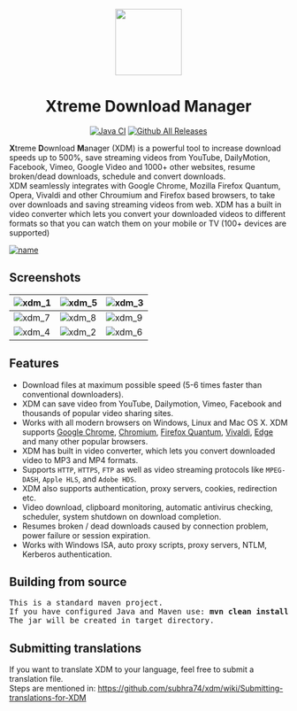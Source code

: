 <p id="downloads" align="center">
	<img src="https://i.stack.imgur.com/TOfqL.png" height="120px"/>
	<h1 align="center">Xtreme Download Manager</h1>
</p>

<p align="center">
	<a href="https://github.com/subhra74/xdm/workflows/Java%20CI/badge.svg?branch=master"><img src="https://github.com/subhra74/xdm/workflows/Java%20CI/badge.svg?branch=master" alt="Java CI" /></a>
	<a href="https://camo.githubusercontent.com/278e057571a0481121b2d60490ff656fb8736a20/68747470733a2f2f696d672e736869656c64732e696f2f6769746875622f646f776e6c6f6164732f73756268726137342f78646d2f746f74616c2e737667"><img src="https://img.shields.io/github/downloads/subhra74/xdm/total.svg" alt="Github All Releases" /></a>
</p>

**X**treme **D**ownload **M**anager (XDM) is a powerful tool to increase download speeds up to 500%, save streaming videos from YouTube, DailyMotion, Facebook, Vimeo, Google Video and 1000+ other websites, resume broken/dead downloads, schedule and convert downloads.<br>
XDM seamlessly integrates with Google Chrome, Mozilla Firefox Quantum, Opera, Vivaldi and other Chroumium and Firefox based browsers, to take over downloads and saving streaming videos from web. XDM has a built in video converter which lets you convert your downloaded videos to different formats so that you can watch them on your mobile or TV (100+ devices are supported)


[![name](https://subhra74.github.io/xdm/download.png)](https://xdmweb.github.io/#downloads)

## Screenshots

| ![xdm_1][01] | ![xdm_5][05] | ![xdm_3][03] |
| --- | --- | --- |
| ![xdm_7][07] | ![xdm_8][08] | ![xdm_9][09] |
| ![xdm_4][04] | ![xdm_2][02] | ![xdm_6][06] |


## Features
- Download files at maximum possible speed (5-6 times faster than conventional downloaders).
- XDM can save video from YouTube, Dailymotion, Vimeo, Facebook and thousands of popular video sharing sites.
- Works with all modern browsers on Windows, Linux and Mac OS X. XDM supports [Google Chrome][18], [Chromium][18], [Firefox Quantum][19], [Vivaldi][20], [Edge][21] and many other popular browsers.
- XDM has built in video converter, which lets you convert downloaded video to MP3 and MP4 formats.
- Supports `HTTP`, `HTTPS`, `FTP` as well as video streaming protocols like `MPEG-DASH`, `Apple HLS`, and `Adobe HDS`.
- XDM also supports authentication, proxy servers, cookies, redirection etc.
- Video download, clipboard monitoring, automatic antivirus checking, scheduler, system shutdown on download completion.
- Resumes broken / dead downloads caused by connection problem, power failure or session expiration.
- Works with Windows ISA, auto proxy scripts, proxy servers, NTLM, Kerberos authentication.

## Building from source
<pre>
This is a standard maven project.
If you have configured Java and Maven use: <b>mvn clean install</b> to build the project.
The jar will be created in target directory.
</pre>

## Submitting translations
If you want to translate XDM to your language, feel free to submit a translation file.<br>
Steps are mentioned in: https://github.com/subhra74/xdm/wiki/Submitting-translations-for-XDM


[//]: #ImageLinks
[01]: https://i.stack.imgur.com/s7ViA.jpg
[02]: https://i.stack.imgur.com/90TQO.jpg
[03]: https://i.stack.imgur.com/V5XF3.jpg
[04]: https://i.stack.imgur.com/aFyH5.png
[05]: https://i.stack.imgur.com/lmAr6.png
[06]: https://i.stack.imgur.com/H4yMj.png
[07]: https://i.stack.imgur.com/8ulBq.png
[08]: https://i.stack.imgur.com/Gfgae.jpg
[09]: https://i.stack.imgur.com/GlVDC.png

[//]: #DownloadLinks
[10]: https://github.com/subhra74/xdm/releases/download/7.2.10/xdmsetup.msi
[11]: https://github.com/subhra74/xdm/releases/download/7.2.10/xdm-setup-7.2.10.tar.xz
[12]: #
[13]: https://github.com/subhra74/xdm/releases/download/7.2.10/xdman.jar
[14]: https://sourceforge.net/projects/xdman/files/xdmsetup-2018.msi/download
[15]: https://sourceforge.net/projects/xdman/files/xdm-2018-x64.tar.xz/download
[16]: https://sourceforge.net/projects/xdman/files/XDMSetup.dmg/download
[17]: http://xdman.sourceforge.net/xdman.jar
[100]: https://github.com/subhra74/xdm/releases/download/7.2.11/xdm-setup.msi
[101]: https://github.com/subhra74/xdm/releases/download/7.2.11/xdm-setup-7.2.11.tar.xz
[102]: https://github.com/subhra74/xdm/releases/download/7.2.11/xdman.jar

[//]: #AddonLinks
[18]: https://chrome.google.com/webstore/detail/xtreme-download-manager/dkckaoghoiffdbomfbbodbbgmhjblecj
[19]: https://addons.mozilla.org/en-US/firefox/addon/xdm-browser-monitor/
[20]: #
[21]: https://sourceforge.net/p/xdman/blog/2018/01/xdm-integration-with-microsoft-edge/
